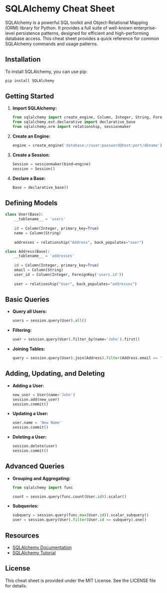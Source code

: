 # SQLAlchemy Cheat Sheet

SQLAlchemy is a powerful SQL toolkit and Object-Relational Mapping (ORM) library for Python. It provides a full suite of well-known enterprise-level persistence patterns, designed for efficient and high-performing database access. This cheat sheet provides a quick reference for common SQLAlchemy commands and usage patterns.

## Installation

To install SQLAlchemy, you can use pip:

```bash
pip install SQLAlchemy
```

## Getting Started

1. **Import SQLAlchemy:**

    ```python
    from sqlalchemy import create_engine, Column, Integer, String, ForeignKey
    from sqlalchemy.ext.declarative import declarative_base
    from sqlalchemy.orm import relationship, sessionmaker
    ```

2. **Create an Engine:**

    ```python
    engine = create_engine('database://user:password@host:port/dbname')
    ```

3. **Create a Session:**

    ```python
    Session = sessionmaker(bind=engine)
    session = Session()
    ```

4. **Declare a Base:**

    ```python
    Base = declarative_base()
    ```

## Defining Models

```python
class User(Base):
    __tablename__ = 'users'
    
    id = Column(Integer, primary_key=True)
    name = Column(String)
    
    addresses = relationship("Address", back_populates="user")

class Address(Base):
    __tablename__ = 'addresses'
    
    id = Column(Integer, primary_key=True)
    email = Column(String)
    user_id = Column(Integer, ForeignKey('users.id'))
    
    user = relationship("User", back_populates="addresses")
```

## Basic Queries

- **Query all Users:**

    ```python
    users = session.query(User).all()
    ```

- **Filtering:**

    ```python
    user = session.query(User).filter_by(name='John').first()
    ```

- **Joining Tables:**

    ```python
    query = session.query(User).join(Address).filter(Address.email == 'john@example.com')
    ```

## Adding, Updating, and Deleting

- **Adding a User:**

    ```python
    new_user = User(name='John')
    session.add(new_user)
    session.commit()
    ```

- **Updating a User:**

    ```python
    user.name = 'New Name'
    session.commit()
    ```

- **Deleting a User:**

    ```python
    session.delete(user)
    session.commit()
    ```

## Advanced Queries

- **Grouping and Aggregating:**

    ```python
    from sqlalchemy import func
    
    count = session.query(func.count(User.id)).scalar()
    ```

- **Subqueries:**

    ```python
    subquery = session.query(func.max(User.id)).scalar_subquery()
    user = session.query(User).filter(User.id == subquery).one()
    ```

## Resources

- [SQLAlchemy Documentation](https://docs.sqlalchemy.org/en/20/)
- [SQLAlchemy Tutorial](https://docs.sqlalchemy.org/en/20/orm/tutorial.html)

## License

This cheat sheet is provided under the MIT License. See the LICENSE file for details.
